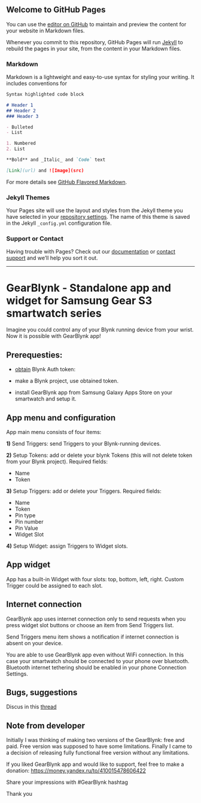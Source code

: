 ## Welcome to GitHub Pages

You can use the [editor on GitHub](https://github.com/091500/091500.github.io/edit/master/README.md) to maintain and preview the content for your website in Markdown files.

Whenever you commit to this repository, GitHub Pages will run [Jekyll](https://jekyllrb.com/) to rebuild the pages in your site, from the content in your Markdown files.

### Markdown

Markdown is a lightweight and easy-to-use syntax for styling your writing. It includes conventions for

```markdown
Syntax highlighted code block

# Header 1
## Header 2
### Header 3

- Bulleted
- List

1. Numbered
2. List

**Bold** and _Italic_ and `Code` text

[Link](url) and ![Image](src)
```

For more details see [GitHub Flavored Markdown](https://guides.github.com/features/mastering-markdown/).

### Jekyll Themes

Your Pages site will use the layout and styles from the Jekyll theme you have selected in your [repository settings](https://github.com/091500/091500.github.io/settings). The name of this theme is saved in the Jekyll `_config.yml` configuration file.

### Support or Contact

Having trouble with Pages? Check out our [documentation](https://help.github.com/categories/github-pages-basics/) or [contact support](https://github.com/contact) and we’ll help you sort it out.

------------

# GearBlynk - Standalone app and widget for Samsung Gear S3 smartwatch series

Imagine you could control any of your Blynk running device from your wrist.
Now it is possible with GearBlynk app!


## Prerequesties:
- [obtain](http://docs.blynk.cc/#getting-started-getting-started-with-the-blynk-app-4-auth-token) Blynk Auth token: 

- make a Blynk project, use obtained token.
- install GearBlynk app from Samsung Galaxy Apps Store on your smartwatch and setup it.


## App menu and configuration
App main menu consists of four items:

**1)** Send Triggers: send Triggers to your Blynk-running devices.

**2)** Setup Tokens: add or delete your blynk Tokens (this will not delete token from your Blynk project).
Required fields: 
- Name
- Token

**3)** Setup Triggers: add or delete your Triggers.
Required fields: 
- Name
- Token
- Pin type
- Pin number
- Pin Value
- Widget Slot

**4)** Setup Widget: assign Triggers to Widget slots.


## App widget
App has a built-in Widget with four slots: top, bottom, left, right.
Custom Trigger could be assigned to each slot.


## Internet connection
GearBlynk app uses internet connection only to send requests when you press widget slot 
buttons or choose an item from Send Triggers list.

Send Triggers menu item shows a notification if internet connection is absent on your device.

You are able to use GearBlynk app even without WiFi connection. In this case your smartwatch should be connected to your phone over bluetooth. 
Bluetooth internet tethering should be enabled in your phone Connection Settings.


## Bugs, suggestions
Discus in this [thread](https://community.blynk.cc/)


## Note from developer
Initially I was thinking of making two versions of the GearBlynk: free and paid.
Free version was supposed to have some limitations.
Finally I came to a decision of releasing fully functional free version without any limitations.

If you liked GearBlynk app and would like to support, feel free to make a donation:
https://money.yandex.ru/to/410015478606422

Share your impressions with #GearBlynk hashtag

Thank you
